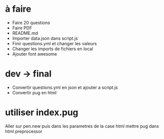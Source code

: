 # à faire
- Faire 20 questions
- Faire PDF
- README.md
- Importer data.json dans script.js
- Finir questions.yml et changer les valeurs
- Changer les imports de fichiers en local
- Ajouter font awesome

# dev -> final
- Convertir questions.yml en json et ajouter a script.js
- Convertir pug en html

# utiliser index.pug
Aller sur pen.new puis dans les parametres de la case html mettre pug dans html preprocessor